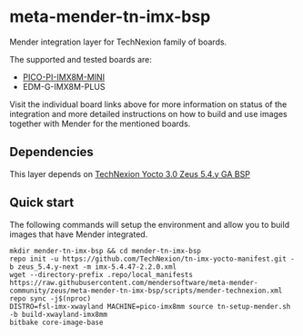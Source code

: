 # meta-mender-tn-imx-bsp

Mender integration layer for TechNexion family of boards.

The supported and tested boards are:

- [PICO-PI-IMX8M-MINI](https://hub.mender.io/t/technexion-pico-pi-imx8m-mini/2689)
- EDM-G-IMX8M-PLUS

Visit the individual board links above for more information on status of the
integration and more detailed instructions on how to build and use images
together with Mender for the mentioned boards.

## Dependencies

This layer depends on [TechNexion Yocto 3.0 Zeus 5.4.y GA BSP](https://github.com/TechNexion/tn-imx-yocto-manifest/tree/zeus_5.4.y-next)


## Quick start

The following commands will setup the environment and allow you to build images
that have Mender integrated.


```
mkdir mender-tn-imx-bsp && cd mender-tn-imx-bsp
repo init -u https://github.com/TechNexion/tn-imx-yocto-manifest.git -b zeus_5.4.y-next -m imx-5.4.47-2.2.0.xml
wget --directory-prefix .repo/local_manifests https://raw.githubusercontent.com/mendersoftware/meta-mender-community/zeus/meta-mender-tn-imx-bsp/scripts/mender-technexion.xml
repo sync -j$(nproc)
DISTRO=fsl-imx-xwayland MACHINE=pico-imx8mm source tn-setup-mender.sh -b build-xwayland-imx8mm
bitbake core-image-base
```


